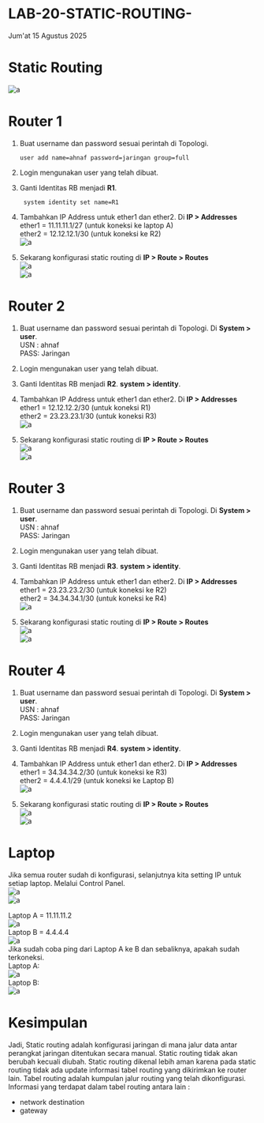 # LAB-20-STATIC-ROUTING-
Jum'at 15 Agustus 2025

# Static Routing
  ![a](IMAGES/asdfg.png)  
  
# Router 1
  1. Buat username dan password sesuai perintah di Topologi.  

         user add name=ahnaf password=jaringan group=full  
  2. Login mengunakan user yang telah dibuat.  
  3. Ganti Identitas RB menjadi **R1**.  

          system identity set name=R1
  4. Tambahkan IP Address untuk ether1 dan ether2. Di **IP > Addresses**
     ether1 = 11.11.11.1/27 (untuk koneksi ke laptop A)  
     ether2 = 12.12.12.1/30 (untuk koneksi ke R2)  
  ![a](IMAGES/ipr1.PNG)  
  5. Sekarang konfigurasi static routing di **IP > Route > Routes**  
  ![a](IMAGES/iprutr1.PNG)  
  ![a](IMAGES/iprutr11.PNG)  
  
# Router 2  
  1. Buat username dan password sesuai perintah di Topologi. Di **System > user**.  
     USN : ahnaf  
     PASS: Jaringan   
  2. Login mengunakan user yang telah dibuat.  
  3. Ganti Identitas RB menjadi **R2**.  **system > identity**.  
  4. Tambahkan IP Address untuk ether1 dan ether2. Di **IP > Addresses**  
     ether1 = 12.12.12.2/30 (untuk koneksi  R1)  
     ether2 = 23.23.23.1/30 (untuk koneksi  R3)  
  ![a](IMAGES/ipr2.PNG)  
  
  5. Sekarang konfigurasi static routing di **IP > Route > Routes**  
  ![a](IMAGES/iprutr2.png)  
  ![a](IMAGES/iprutr22.PNG)  

# Router 3
  1. Buat username dan password sesuai perintah di Topologi. Di **System > user**.  
     USN : ahnaf  
     PASS: Jaringan   
  2. Login mengunakan user yang telah dibuat.  
  3. Ganti Identitas RB menjadi **R3**.  **system > identity**.  
  4. Tambahkan IP Address untuk ether1 dan ether2. Di **IP > Addresses**  
     ether1 = 23.23.23.2/30 (untuk koneksi ke R2)  
     ether2 = 34.34.34.1/30 (untuk koneksi ke R4)  
  ![a](IMAGES/ipr3.PNG)  
  
  5. Sekarang konfigurasi static routing di **IP > Route > Routes**  
  ![a](IMAGES/iprutr3.png)  
  ![a](IMAGES/iprutr33.PNG)  

# Router 4  
  1. Buat username dan password sesuai perintah di Topologi. Di **System > user**.  
     USN : ahnaf  
     PASS: Jaringan   
  2. Login mengunakan user yang telah dibuat.  
  3. Ganti Identitas RB menjadi **R4**.  **system > identity**.  
  4. Tambahkan IP Address untuk ether1 dan ether2. Di **IP > Addresses**  
     ether1 = 34.34.34.2/30 (untuk koneksi ke R3)  
     ether2 = 4.4.4.1/29 (untuk koneksi ke Laptop B)  
  ![a](IMAGES/ipr4.PNG)  
  
  5. Sekarang konfigurasi static routing di **IP > Route > Routes**  
  ![a](IMAGES/iprutr4.PNG)  
  ![a](IMAGES/iprutr44.PNG)  
  
# Laptop  
  Jika semua router sudah di konfigurasi, selanjutnya kita setting IP untuk setiap laptop. Melalui Control Panel.  
  ![a](IMAGES/cp1.PNG)  
  ![a](IMAGES/cp2.PNG)  
    
  Laptop A = 11.11.11.2   
  ![a](IMAGES/pc2.PNG)  
  Laptop B = 4.4.4.4  
  ![a](IMAGES/pc1.PNG)  
  Jika sudah coba ping dari Laptop A ke B dan sebaliknya, apakah sudah terkoneksi.  
  Laptop A:  
  ![a](IMAGES/cmdss.png)  
  Laptop B:  
  ![a](IMAGES/cmdsd.PNG)  
  
# Kesimpulan
  Jadi, Static routing adalah konfigurasi jaringan di mana jalur data antar perangkat jaringan ditentukan secara manual. Static routing tidak akan berubah kecuali diubah. Static routing dikenal lebih aman karena pada static routing tidak ada update informasi tabel routing yang dikirimkan ke router lain. Tabel routing adalah kumpulan jalur routing yang telah dikonfigurasi. Informasi yang terdapat dalam tabel routing antara lain :  
 - network destination  
 - gateway
